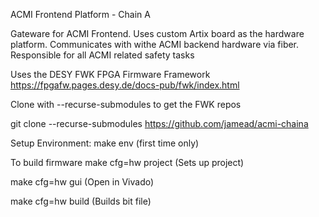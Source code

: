 ACMI Frontend Platform - Chain A 

Gateware for ACMI Frontend.  Uses custom Artix board as the hardware platform.   Communicates with withe ACMI backend hardware via fiber.  Responsible for all ACMI related safety tasks 

Uses the DESY FWK FPGA Firmware Framework https://fpgafw.pages.desy.de/docs-pub/fwk/index.html

Clone with --recurse-submodules to get the FWK repos

git clone --recurse-submodules https://github.com/jamead/acmi-chaina

Setup Environment: make env (first time only)

To build firmware make cfg=hw project (Sets up project)

make cfg=hw gui (Open in Vivado)

make cfg=hw build (Builds bit file)


